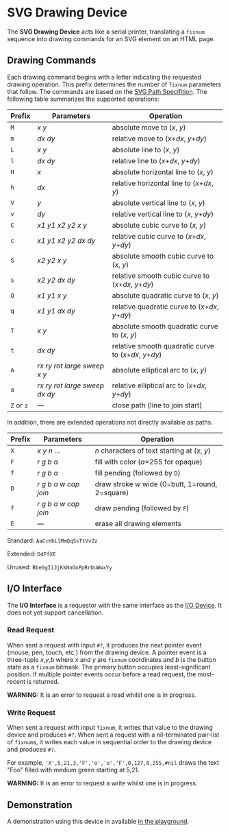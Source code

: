 # SVG Drawing Device

The **SVG Drawing Device** acts like a serial printer,
translating a `fixnum` sequence into drawing commands
for an SVG element on an HTML page.

## Drawing Commands

Each drawing command begins with a letter
indicating the requested drawing operation.
This prefix determines the number of `fixnum` parameters that follow.
The commands are based on the
[SVG Path Specifition](https://www.w3.org/TR/SVG11/paths.html).
The following table summarizes the supported operations:

Prefix      | Parameters                                | Operation
------------|-------------------------------------------|--------------------------------------------------------
`M`         | _x_ _y_                                   | absolute move to (_x_, _y_)
`m`         | _dx_ _dy_                                 | relative move to (_x_+_dx_, _y_+_dy_)
`L`         | _x_ _y_                                   | absolute line to (_x_, _y_)
`l`         | _dx_ _dy_                                 | relative line to (_x_+_dx_, _y_+_dy_)
`H`         | _x_                                       | absolute horizontal line to (_x_, _y_)
`h`         | _dx_                                      | relative horizontal line to (_x_+_dx_, _y_)
`V`         | _y_                                       | absolute vertical line to (_x_, _y_)
`v`         | _dy_                                      | relative vertical line to (_x_, _y_+_dy_)
`C`         | _x1_ _y1_  _x2_ _y2_ _x_ _y_              | absolute cubic curve to (_x_, _y_)
`c`         | _x1_ _y1_  _x2_ _y2_ _dx_ _dy_            | relative cubic curve to (_x_+_dx_, _y_+_dy_)
`S`         | _x2_ _y2_ _x_ _y_                         | absolute smooth cubic curve to (_x_, _y_)
`s`         | _x2_ _y2_ _dx_ _dy_                       | relative smooth cubic curve to (_x_+_dx_, _y_+_dy_)
`Q`         | _x1_ _y1_  _x_ _y_                        | absolute quadratic curve to (_x_, _y_)
`q`         | _x1_ _y1_  _dx_ _dy_                      | relative quadratic curve to (_x_+_dx_, _y_+_dy_)
`T`         | _x_ _y_                                   | absolute smooth quadratic curve to (_x_, _y_)
`t`         | _dx_ _dy_                                 | relative smooth quadratic curve to (_x_+_dx_, _y_+_dy_)
`A`         | _rx_ _ry_ _rot_ _large_ _sweep_ _x_ _y_   | absolute elliptical arc to (_x_, _y_)
`a`         | _rx_ _ry_ _rot_ _large_ _sweep_ _dx_ _dy_ | relative elliptical arc to (_x_+_dx_, _y_+_dy_)
`Z` or `z`  | &mdash;                                   | close path (line to join start)

In addition, there are extended operations
not directly available as paths.

Prefix     | Parameters                       | Operation
-----------|----------------------------------|------------------------------------------
`X`        | _x_ _y_ _n_ ...                  | _n_ characters of text starting at (_x_, _y_)
`F`        | _r_ _g_ _b_ _a_                  | fill with color (_a_=255 for opaque)
`f`        | _r_ _g_ _b_ _a_                  | fill pending (followed by `D`)
`D`        | _r_ _g_ _b_ _a_ _w_ _cap_ _join_ | draw stroke _w_ wide (0=butt, 1=round, 2=square)
`f`        | _r_ _g_ _b_ _a_ _w_ _cap_ _join_ | draw pending (followed by `F`)
`E`        | &mdash;                          | erase all drawing elements

Standard: `AaCcHhLlMmQqSsTtVvZz`

Extended: `DdFfXE`

Unused: `BbeGgIiJjKkNnOoPpRrUuWwxYy`

## I/O Interface

The **I/O Interface** is a requestor with the same interface as the
[I/O Device](io_dev.md). It does not yet support cancellation.

### Read Request

When sent a request with input `#?`, it produces the next pointer event
(mouse, pen, touch, etc.) from the drawing device.
A pointer event is a three-tuple _x_,_y_,_b_
where _x_ and _y_ are `fixnum` coordinates
and _b_ is the button state as a `fixnum` bitmask.
The primary button occupies least-significant position.
If multiple pointer events occur before a read request,
the most-recent is returned.

**WARNING:** It is an error to request a read whilst one is in progress.

### Write Request

When sent a request with input `fixnum`,
it writes that value to the drawing device and produces `#?`.
When sent a request with a nil-terminated pair-list of `fixnum`s,
it writes each value in sequential order to the drawing device and produces `#?`.

For example, `'X',5,21,3,'F','o','o','F',0,127,0,255,#nil`
draws the text "Foo" filled with medium green starting at 5,21.

**WARNING:** It is an error to request a write whilst one is in progress.

## Demonstration

A demonstration using this device in available
[in the playground](https://ufork.org/playground/?src=https://ufork.org/debugger/examples/svg_demo.asm&dev=svg).
